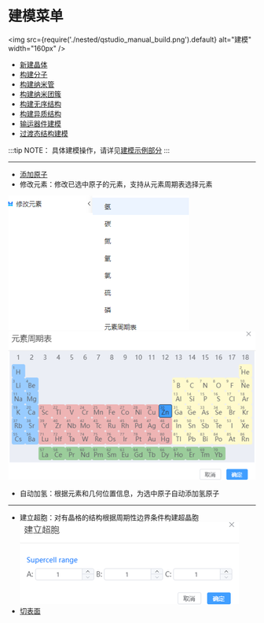 # 建模菜单
<!-- <img src="nested/qstudio_manual_build.png"> -->

<img src={require('./nested/qstudio_manual_build.png').default} alt="建模" width="160px" />



- [新建晶体](./qstudio_manual_build_crystal)
- [构建分子](./qstudio_manual_build_molecule)
- [构建纳米管](./qstudio_manual_build_nanotube)
- [构建纳米团簇](./qstudio_manual_build_nanocluster)
- [构建无序结构](./qstudio_manual_build_packmol)
- [构建异质结构](./qstudio_manual_build_hetero)
- [输运器件建模](./qstudio_manual_build_transport)
- [过渡态结构建模](./qstudio_manual_build_neb)
  
:::tip NOTE：
具体建模操作，请详见[建模示例部分](./qstudio_example)
:::

---

- [添加原子](./qstudio_manual_build_addatom)
- 修改元素：修改已选中原子的元素，支持从元素周期表选择元素
  
![](./nested/qstudio_manual_build_modifyelement1.png)
![](./nested/qstudio_manual_build_modifyelement2.png)
- 自动加氢：根据元素和几何位置信息，为选中原子自动添加氢原子

---

- 建立超胞：对有晶格的结构根据周期性边界条件构建超晶胞
![](./nested/qstudio_manual_build_supercell.png)
- [切表面](./qstudio_manual_build_cleavesurface)

